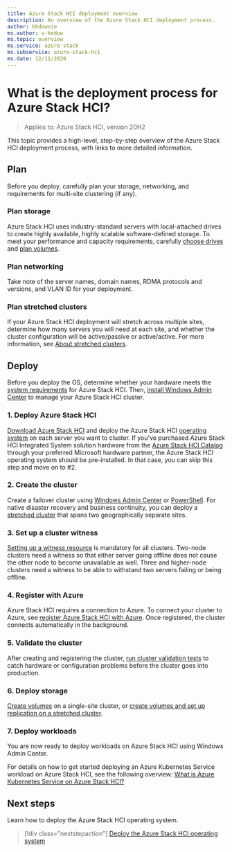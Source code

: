 ```yaml
---
title: Azure Stack HCI deployment overview
description: An overview of the Azure Stack HCI deployment process.
author: khdownie
ms.author: v-kedow
ms.topic: overview
ms.service: azure-stack
ms.subservice: azure-stack-hci
ms.date: 12/11/2020
---
```


# What is the deployment process for Azure Stack HCI?

> Applies to: Azure Stack HCI, version 20H2

This topic provides a high-level, step-by-step overview of the Azure Stack HCI deployment process, with links to more detailed information.

## Plan

Before you deploy, carefully plan your storage, networking, and requirements for multi-site clustering (if any).

### Plan storage

Azure Stack HCI uses industry-standard servers with local-attached drives to create highly available, highly scalable software-defined storage. To meet your performance and capacity requirements, carefully [choose drives](../concepts/choose-drives.md) and [plan volumes](../concepts/plan-volumes.md).

### Plan networking

Take note of the server names, domain names, RDMA protocols and versions, and VLAN ID for your deployment.

### Plan stretched clusters

If your Azure Stack HCI deployment will stretch across multiple sites, determine how many servers you will need at each site, and whether the cluster configuration will be active/passive or active/active. For more information, see [About stretched clusters](../concepts/stretched-clusters.md).

## Deploy

Before you deploy the OS, determine whether your hardware meets the [system requirements](../concepts/system-requirements.md) for Azure Stack HCI. Then, [install Windows Admin Center](/windows-server/manage/windows-admin-center/deploy/install) to manage your Azure Stack HCI cluster.

### 1. Deploy Azure Stack HCI

[Download Azure Stack HCI](https://azure.microsoft.com/products/azure-stack/hci/hci-download/) and deploy the Azure Stack HCI [operating system](operating-system.md) on each server you want to cluster. If you've purchased Azure Stack HCI Integrated System solution hardware from the [Azure Stack HCI Catalog](https://hcicatalog.azurewebsites.net) through your preferred Microsoft hardware partner, the Azure Stack HCI operating system should be pre-installed. In that case, you can skip this step and move on to #2.

### 2. Create the cluster

Create a failover cluster using [Windows Admin Center](create-cluster.md) or [PowerShell](create-cluster-powershell.md). For native disaster recovery and business continuity, you can deploy a [stretched cluster](../concepts/stretched-clusters.md) that spans two geographically separate sites.

### 3. Set up a cluster witness

[Setting up a witness resource](witness.md) is mandatory for all clusters. Two-node clusters need a witness so that either server going offline does not cause the other node to become unavailable as well. Three and higher-node clusters need a witness to be able to withstand two servers failing or being offline. 

### 4. Register with Azure

Azure Stack HCI requires a connection to Azure. To connect your cluster to Azure, see [register Azure Stack HCI with Azure](register-with-azure.md). Once registered, the cluster connects automatically in the background.

### 5. Validate the cluster

After creating and registering the cluster, [run cluster validation tests](validate.md) to catch hardware or configuration problems before the cluster goes into production.

### 6. Deploy storage

[Create volumes](../manage/create-volumes.md) on a single-site cluster, or [create volumes and set up replication on a stretched cluster](../manage/create-stretched-volumes.md).

### 7. Deploy workloads

You are now ready to deploy workloads on Azure Stack HCI using Windows Admin Center.

For details on how to get started deploying an Azure Kubernetes Service workload on Azure Stack HCI, see the following overview: [What is Azure Kubernetes Service on Azure Stack HCI?](../../aks-hci/overview.md)

## Next steps

Learn how to deploy the Azure Stack HCI operating system.

> [!div class="nextstepaction"]
> [Deploy the Azure Stack HCI operating system](operating-system.md)